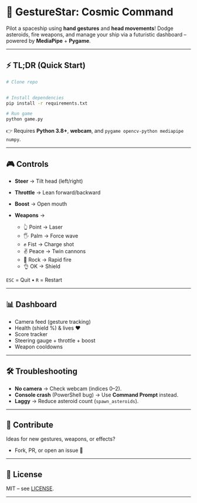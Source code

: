 
# 🌌 GestureStar: Cosmic Command

Pilot a spaceship using **hand gestures** and **head movements**!
Dodge asteroids, fire weapons, and manage your ship via a futuristic dashboard – powered by **MediaPipe** + **Pygame**.

---

## ⚡ TL;DR (Quick Start)

```bash
# Clone repo


# Install dependencies
pip install -r requirements.txt

# Run game
python game.py
```

👉 Requires **Python 3.8+**, **webcam**, and `pygame opencv-python mediapipe numpy`.

---

## 🎮 Controls

* **Steer** → Tilt head (left/right)
* **Throttle** → Lean forward/backward
* **Boost** → Open mouth
* **Weapons** →

  * 👆 Point → Laser
  * 🖐️ Palm → Force wave
  * ✊ Fist → Charge shot
  * ✌️ Peace → Twin cannons
  * 🤘 Rock → Rapid fire
  * 👌 OK → Shield

`ESC` = Quit • `R` = Restart

---

## 📊 Dashboard

* Camera feed (gesture tracking)
* Health (shield %) & lives ❤️
* Score tracker
* Steering gauge + throttle + boost
* Weapon cooldowns

---

## 🛠️ Troubleshooting

* **No camera** → Check webcam (indices 0–2).
* **Console crash** (PowerShell bug) → Use **Command Prompt** instead.
* **Laggy** → Reduce asteroid count (`spawn_asteroids`).

---

## 🤝 Contribute

Ideas for new gestures, weapons, or effects?

* Fork, PR, or open an issue 🚀

---

## 📜 License

MIT – see [LICENSE](LICENSE).

---

